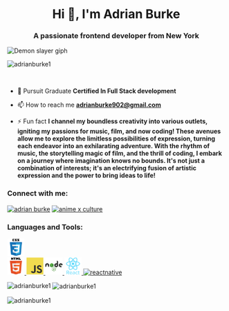 <h1 align="center">Hi 👋, I'm Adrian Burke</h1>
<h3 align="center">A passionate frontend developer from New York</h3>

![Demon slayer giph](https://user-images.githubusercontent.com/114108495/233870939-591b0bcd-5035-42fe-8d2a-f22b9128e560.gif)


<p align="left"> <img src="https://komarev.com/ghpvc/?username=adrianburke1&label=Profile%20views&color=0e75b6&style=flat" alt="adrianburke1" /> </p>

<p align="left"> <a href="https://twitter.com/" target="blank"><img src="https://img.shields.io/twitter/follow/?logo=twitter&style=for-the-badge" alt="" /></a> </p>

- 🌱 Pursuit Graduate **Certified In Full Stack development**

- 📫 How to reach me **adrianburke902@gmail.com**

- ⚡ Fun fact **I channel my boundless creativity into various outlets, igniting my passions for music, film, and now coding! These avenues allow me to explore the limitless possibilities of expression, turning each endeavor into an exhilarating adventure. With the rhythm of music, the storytelling magic of film, and the thrill of coding, I embark on a journey where imagination knows no bounds. It's not just a combination of interests; it's an electrifying fusion of artistic expression and the power to bring ideas to life!**

<h3 align="left">Connect with me:</h3>
<p align="left">
<a href="https://www.linkedin.com/in/adrian-burke-pursuit/" target="blank"><img align="center" src="https://raw.githubusercontent.com/rahuldkjain/github-profile-readme-generator/master/src/images/icons/Social/linked-in-alt.svg" alt="adrian burke" height="30" width="40" /></a>
<a href="https://www.youtube.com/channel/UCyqza_qodvaVlHWA4EFd1Jw? sub_confirmation=1" target="blank"><img align="center" src="https://raw.githubusercontent.com/rahuldkjain/github-profile-readme-generator/master/src/images/icons/Social/youtube.svg" alt="anime x culture" height="30" width="40" /></a>
</p>

<h3 align="left">Languages and Tools:</h3>
<p align="left"> <a href="https://www.w3schools.com/css/" target="_blank" rel="noreferrer"> <img src="https://raw.githubusercontent.com/devicons/devicon/master/icons/css3/css3-original-wordmark.svg" alt="css3" width="40" height="40"/> </a> <a href="https://www.w3.org/html/" target="_blank" rel="noreferrer"> <br> <img src="https://raw.githubusercontent.com/devicons/devicon/master/icons/html5/html5-original-wordmark.svg" alt="html5" width="40" height="40"/> </a> <a href="https://developer.mozilla.org/en-US/docs/Web/JavaScript" target="_blank" rel="noreferrer"> <img src="https://raw.githubusercontent.com/devicons/devicon/master/icons/javascript/javascript-original.svg" alt="javascript" width="40" height="40"/> </a> <a href="https://nodejs.org" target="_blank" rel="noreferrer"> <img src="https://raw.githubusercontent.com/devicons/devicon/master/icons/nodejs/nodejs-original-wordmark.svg" alt="nodejs" width="40" height="40"/> </a> <a href="https://reactjs.org/" target="_blank" rel="noreferrer"> <img src="https://raw.githubusercontent.com/devicons/devicon/master/icons/react/react-original-wordmark.svg" alt="react" width="40" height="40"/> </a> <a href="https://reactnative.dev/" target="_blank" rel="noreferrer"> <img src="https://reactnative.dev/img/header_logo.svg" alt="reactnative" width="40" height="40"/> </a> </p>

<p><img align="left" src="https://github-readme-stats.vercel.app/api/top-langs?username=adrianburke1&show_icons=true&locale=en&layout=compact" alt="adrianburke1" /></p>

<p>&nbsp;<img align="center" src="https://github-readme-stats.vercel.app/api?username=adrianburke1&show_icons=true&locale=en" alt="adrianburke1" /></p>

<p><img align="center" src="https://github-readme-streak-stats.herokuapp.com/?user=adrianburke1&" alt="adrianburke1" /></p>

